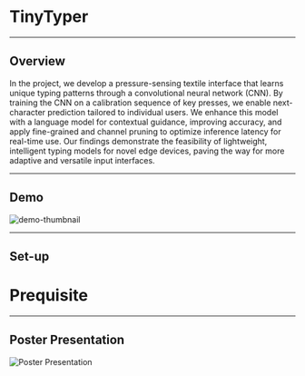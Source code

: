 # TinyTyper
---
## Overview

In the project, we develop a pressure-sensing textile interface that learns unique typing patterns through a convolutional neural network (CNN). By training the CNN on a calibration sequence of key presses, we enable next-character prediction tailored to individual users. We enhance this model with a language model for contextual guidance, improving accuracy, and apply fine-grained and channel pruning to optimize inference latency for real-time use. Our findings demonstrate the feasibility of lightweight, intelligent typing models for novel edge devices, paving the way for more adaptive and versatile input interfaces.

---
## Demo

![![demo-thumbnail](https://github.com/user-attachments/assets/68bd972e-c579-4d52-892d-cf8863842476)](https://vimeo.com/1039126496?share=copy#t=0)

---
## Set-up

# Prequisite


---

## Poster Presentation

![Poster Presentation](https://github.com/user-attachments/assets/f75e2bc4-2f13-4b41-bc6c-0734ebcea28e)
